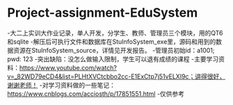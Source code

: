 # Project-assignment-EduSystem
-大二上实训大作业记录，单人开发，分学生、教师、管理员三个模块，用的QT6和sqlite
-解压后可执行文件和数据库在StuInfoSystem_exe里，源码和用到的数据资源在StuInfoSystem_source，详情见开发报告。
-管理员初始id：a1001; pwd: 123
-突出缺陷：没怎么做输入限制，学生可以退有成绩的课程
-主要学习资料：https://www.youtube.com/watch?v=_82WD79eCD4&list=PLHtXVCtcbbo2cc-E1ExCtp7j51vELXI9c；讲得很好，谢谢老师！
-对学习资料做的一些笔记：https://www.cnblogs.com/acciosth/p/17851551.html
-仅供参考
